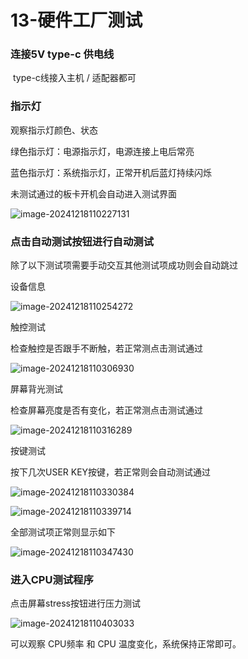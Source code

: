 # 13-硬件工厂测试



### 连接5V type-c 供电线

​     type-c线接入主机 / 适配器都可

### 指示灯

观察指示灯颜色、状态

绿色指示灯：电源指示灯，电源连接上电后常亮

蓝色指示灯：系统指示灯，正常开机后蓝灯持续闪烁

 

未测试通过的板卡开机会自动进入测试界面



![image-20241218110227131](http://tanzhtanzh.oss-cn-shenzhen.aliyuncs.com/img/image-20241218110227131.png)

### 点击自动测试按钮进行自动测试

除了以下测试项需要手动交互其他测试项成功则会自动跳过

设备信息

![image-20241218110254272](http://tanzhtanzh.oss-cn-shenzhen.aliyuncs.com/img/image-20241218110254272.png)

触控测试

检查触控是否跟手不断触，若正常测点击测试通过

![image-20241218110306930](http://tanzhtanzh.oss-cn-shenzhen.aliyuncs.com/img/image-20241218110306930.png)

屏幕背光测试

检查屏幕亮度是否有变化，若正常测点击测试通过

![image-20241218110316289](http://tanzhtanzh.oss-cn-shenzhen.aliyuncs.com/img/image-20241218110316289.png)

按键测试

按下几次USER KEY按键，若正常则会自动测试通过

![image-20241218110330384](http://tanzhtanzh.oss-cn-shenzhen.aliyuncs.com/img/image-20241218110330384.png)

![image-20241218110339714](http://tanzhtanzh.oss-cn-shenzhen.aliyuncs.com/img/image-20241218110339714.png)

全部测试项正常则显示如下

![image-20241218110347430](http://tanzhtanzh.oss-cn-shenzhen.aliyuncs.com/img/image-20241218110347430.png)

### 进入CPU测试程序

点击屏幕stress按钮进行压力测试

![image-20241218110403033](http://tanzhtanzh.oss-cn-shenzhen.aliyuncs.com/img/image-20241218110403033.png)

可以观察 CPU频率 和 CPU 温度变化，系统保持正常即可。